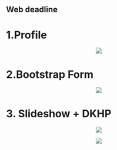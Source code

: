 ## Web deadline



# 1.Profile
<p align="center"><img src="https://scontent.fsgn5-3.fna.fbcdn.net/v/t31.0-8/29872498_793701490822574_5629851210061457130_o.jpg?_nc_cat=0&oh=61e13d0bb39c8294592a8cb0d100e1e5&oe=5B3AC1D8"></p>

# 2.Bootstrap Form 
<p align="center"><img src="https://scontent.fsgn5-3.fna.fbcdn.net/v/t31.0-8/29750154_793701450822578_2092982659983198161_o.jpg?_nc_cat=0&oh=92ba16b8429bd681d4c9697734ad0c30&oe=5B6A39B7"></p>
  
# 3. Slideshow + DKHP 
<p align="center">
  <p align="center"><img src="https://scontent.fsgn5-3.fna.fbcdn.net/v/t31.0-8/29744540_793701480822575_7976983717110628128_o.jpg?_nc_cat=0&oh=bcb3aeaca1f5037b57b97c108557e7f2&oe=5B399974"></p>
  <p align="center"><img src="https://scontent.fsgn5-3.fna.fbcdn.net/v/t31.0-8/29872539_793701477489242_6633615464876495292_o.jpg?_nc_cat=0&oh=ffbafed4d3673426fb17f88c53bb722a&oe=5B32B444"></p>
</p>



